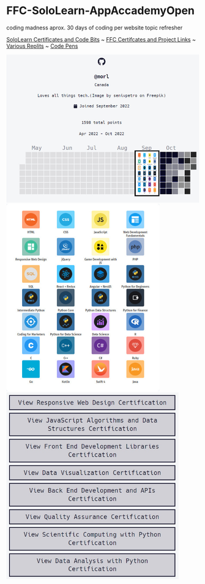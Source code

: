 # FFC-SoloLearn-AppAccademyOpen
coding madness aprox. 30 days of coding per website topic refresher

[SoloLearn Certificates and Code Bits](https://www.sololearn.com/profile/26710729) ~ [FFC Certifcates and Project Links](https://www.freecodecamp.org/morl) ~ [Various Replits](https://replit.com/@morl2022) ~ [Code Pens](https://codepen.io/morl)

<picture>
  <source media="(prefers-color-scheme: dark)" srcset="https://github.com/morlRepos/FFC-SoloLearn-AppAccademyOpen/blob/main/timeline.jpeg">
  <source media="(prefers-color-scheme: light)" srcset="https://github.com/morlRepos/FFC-SoloLearn-AppAccademyOpen/blob/main/timeline.jpeg">
  <img alt="Timeline" src="https://github.com/morlRepos/FFC-SoloLearn-AppAccademyOpen/blob/main/timeline.jpeg">
</picture>

<picture>
  <source media="(prefers-color-scheme: dark)" srcset="https://github.com/morlRepos/FFC-SoloLearn-AppAccademyOpen/blob/main/SololearnCertificates.jpeg">
  <source media="(prefers-color-scheme: light)" srcset="https://github.com/morlRepos/FFC-SoloLearn-AppAccademyOpen/blob/main/SololearnCertificates.jpeg">
  <img alt="SoloLearn Certificats" src="https://github.com/morlRepos/FFC-SoloLearn-AppAccademyOpen/blob/main/SololearnCertificates.jpeg" width="400">
</picture>

<picture>
  <source media="(prefers-color-scheme: dark)" srcset="https://github.com/morlRepos/FFC-SoloLearn-AppAccademyOpen/blob/main/FreeCodeCamp%20Certificates.jpg">
  <source media="(prefers-color-scheme: light)" srcset="https://github.com/morlRepos/FFC-SoloLearn-AppAccademyOpen/blob/main/FreeCodeCamp%20Certificates.jpg">
  <img alt="SoloLearn Certificats" src="https://github.com/morlRepos/FFC-SoloLearn-AppAccademyOpen/blob/main/FreeCodeCamp%20Certificates.jpg" width="450">
</picture>
